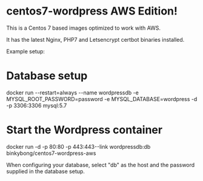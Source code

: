 # centos7-wordpress AWS Edition!

This is a Centos 7 based images optimized to work with AWS.

It has the latest Nginx, PHP7 and Letsencrypt certbot binaries installed.

Example setup:

# Database setup

  docker run --restart=always --name wordpressdb -e MYSQL_ROOT_PASSWORD=password -e MYSQL_DATABASE=wordpress -d -p 3306:3306 mysql:5.7

# Start the Wordpress container

  docker run -d -p 80:80 -p 443:443--link wordpressdb:db binkybong/centos7-wordpress-aws

When configuring your database, select "db" as the host and the password supplied in the database setup.

